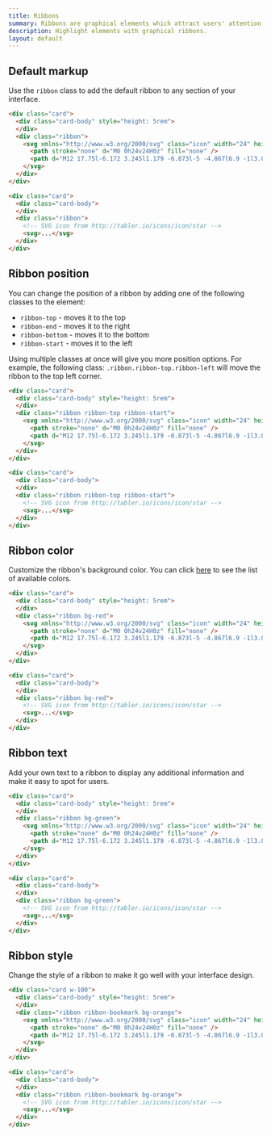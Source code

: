 ```yaml
---
title: Ribbons
summary: Ribbons are graphical elements which attract users' attention to a given element of an interface and make it stand out.
description: Highlight elements with graphical ribbons.	
layout: default
---
```


## Default markup

Use the `ribbon` class to add the default ribbon to any section of your interface.

```html example columns={1} centered background="base"
<div class="card">
  <div class="card-body" style="height: 5rem">
  </div>
  <div class="ribbon">
    <svg xmlns="http://www.w3.org/2000/svg" class="icon" width="24" height="24" viewBox="0 0 24 24" stroke-width="2" stroke="currentColor" fill="none" stroke-linecap="round" stroke-linejoin="round">
      <path stroke="none" d="M0 0h24v24H0z" fill="none" />
      <path d="M12 17.75l-6.172 3.245l1.179 -6.873l-5 -4.867l6.9 -1l3.086 -6.253l3.086 6.253l6.9 1l-5 4.867l1.179 6.873z" />
    </svg>
  </div>
</div>
```

```html
<div class="card">
  <div class="card-body">
  </div>
  <div class="ribbon">
    <!-- SVG icon from http://tabler.io/icons/icon/star -->
    <svg>...</svg>
  </div>
</div>
```

## Ribbon position

You can change the position of a ribbon by adding one of the following classes to the element:

- `ribbon-top` - moves it to the top
- `ribbon-end` - moves it to the right
- `ribbon-bottom` - moves it to the bottom
- `ribbon-start` - moves it to the left

Using multiple classes at once will give you more position options. For example, the following class: `.ribbon.ribbon-top.ribbon-left` will move the ribbon to the top left corner.

```html example columns={1} centered background="base"
<div class="card">
  <div class="card-body" style="height: 5rem">
  </div>
  <div class="ribbon ribbon-top ribbon-start">
    <svg xmlns="http://www.w3.org/2000/svg" class="icon" width="24" height="24" viewBox="0 0 24 24" stroke-width="2" stroke="currentColor" fill="none" stroke-linecap="round" stroke-linejoin="round">
      <path stroke="none" d="M0 0h24v24H0z" fill="none" />
      <path d="M12 17.75l-6.172 3.245l1.179 -6.873l-5 -4.867l6.9 -1l3.086 -6.253l3.086 6.253l6.9 1l-5 4.867l1.179 6.873z" />
    </svg>
  </div>
</div>
```

```html
<div class="card">
  <div class="card-body">
  </div>
  <div class="ribbon ribbon-top ribbon-start">
    <!-- SVG icon from http://tabler.io/icons/icon/star -->
    <svg>...</svg>
  </div>
</div>
```

## Ribbon color

Customize the ribbon's background color. You can click [here](/docs/ui/base/colors) to see the list of available colors.

```html example columns={1} centered background="base"
<div class="card">
  <div class="card-body" style="height: 5rem">
  </div>
  <div class="ribbon bg-red">
    <svg xmlns="http://www.w3.org/2000/svg" class="icon" width="24" height="24" viewBox="0 0 24 24" stroke-width="2" stroke="currentColor" fill="none" stroke-linecap="round" stroke-linejoin="round">
      <path stroke="none" d="M0 0h24v24H0z" fill="none" />
      <path d="M12 17.75l-6.172 3.245l1.179 -6.873l-5 -4.867l6.9 -1l3.086 -6.253l3.086 6.253l6.9 1l-5 4.867l1.179 6.873z" />
    </svg>
  </div>
</div>
```

```html
<div class="card">
  <div class="card-body">
  </div>
  <div class="ribbon bg-red">
    <!-- SVG icon from http://tabler.io/icons/icon/star -->
    <svg>...</svg>
  </div>
</div>
```

## Ribbon text

Add your own text to a ribbon to display any additional information and make it easy to spot for users.

```html example columns={1} centered background="base"
<div class="card">
  <div class="card-body" style="height: 5rem">
  </div>
  <div class="ribbon bg-green">
    <svg xmlns="http://www.w3.org/2000/svg" class="icon" width="24" height="24" viewBox="0 0 24 24" stroke-width="2" stroke="currentColor" fill="none" stroke-linecap="round" stroke-linejoin="round">
      <path stroke="none" d="M0 0h24v24H0z" fill="none" />
      <path d="M12 17.75l-6.172 3.245l1.179 -6.873l-5 -4.867l6.9 -1l3.086 -6.253l3.086 6.253l6.9 1l-5 4.867l1.179 6.873z" />
    </svg>
  </div>
</div>
```

```html
<div class="card">
  <div class="card-body">
  </div>
  <div class="ribbon bg-green">
    <!-- SVG icon from http://tabler.io/icons/icon/star -->
    <svg>...</svg>
  </div>
</div>
```

## Ribbon style

Change the style of a ribbon to make it go well with your interface design.

```html example columns={1} centered background="base"
<div class="card w-100">
  <div class="card-body" style="height: 5rem">
  </div>
  <div class="ribbon ribbon-bookmark bg-orange">
    <svg xmlns="http://www.w3.org/2000/svg" class="icon" width="24" height="24" viewBox="0 0 24 24" stroke-width="2" stroke="currentColor" fill="none" stroke-linecap="round" stroke-linejoin="round">
      <path stroke="none" d="M0 0h24v24H0z" fill="none" />
      <path d="M12 17.75l-6.172 3.245l1.179 -6.873l-5 -4.867l6.9 -1l3.086 -6.253l3.086 6.253l6.9 1l-5 4.867l1.179 6.873z" />
    </svg>
  </div>
</div>
```

```html
<div class="card">
  <div class="card-body">
  </div>
  <div class="ribbon ribbon-bookmark bg-orange">
    <!-- SVG icon from http://tabler.io/icons/icon/star -->
    <svg>...</svg>
  </div>
</div>
```
